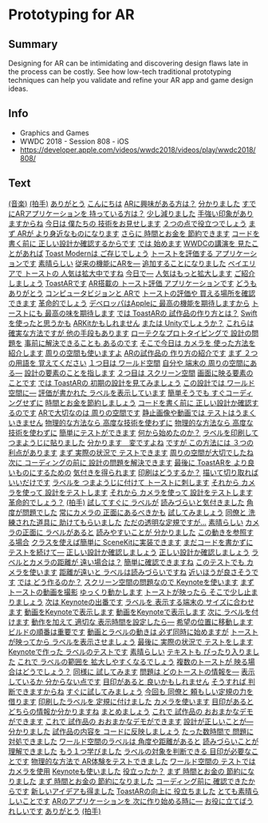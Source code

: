 # Prototyping for AR

## Summary
Designing for AR can be intimidating and discovering design flaws late in the process can be costly. See how low-tech traditional prototyping techniques can help you validate and refine your AR app and game design ideas.

## Info
* Graphics and Games
* WWDC 2018 - Session 808 - iOS
* https://developer.apple.com/videos/wwdc2018/videos/play/wwdc2018/808/

## Text
 [(音楽)](https://developer.apple.com/videos/wwdc2018/videos/play/wwdc2018/808/?time=7) [(拍手)](https://developer.apple.com/videos/wwdc2018/videos/play/wwdc2018/808/?time=17) [ありがとう](https://developer.apple.com/videos/wwdc2018/videos/play/wwdc2018/808/?time=20) [こんにちは](https://developer.apple.com/videos/wwdc2018/videos/play/wwdc2018/808/?time=22) [ARに興味がある方は？](https://developer.apple.com/videos/wwdc2018/videos/play/wwdc2018/808/?time=24) [分かりました](https://developer.apple.com/videos/wwdc2018/videos/play/wwdc2018/808/?time=27) [すでにARアプリケーションを
持っている方は？](https://developer.apple.com/videos/wwdc2018/videos/play/wwdc2018/808/?time=29) [少し減りました](https://developer.apple.com/videos/wwdc2018/videos/play/wwdc2018/808/?time=34) [手強い印象がありますからね](https://developer.apple.com/videos/wwdc2018/videos/play/wwdc2018/808/?time=36) [今日は 僕たちの
技術をお見せします](https://developer.apple.com/videos/wwdc2018/videos/play/wwdc2018/808/?time=38) [２つの点で役立つでしょう](https://developer.apple.com/videos/wwdc2018/videos/play/wwdc2018/808/?time=42) [まず ARが
より身近なものになります](https://developer.apple.com/videos/wwdc2018/videos/play/wwdc2018/808/?time=45) [さらに 時間とお金を
節約できます](https://developer.apple.com/videos/wwdc2018/videos/play/wwdc2018/808/?time=50) [コードを書く前に
正しい設計か確認するからです](https://developer.apple.com/videos/wwdc2018/videos/play/wwdc2018/808/?time=54) [では 始めます](https://developer.apple.com/videos/wwdc2018/videos/play/wwdc2018/808/?time=60) [WWDCの講演を
見たことがあれば](https://developer.apple.com/videos/wwdc2018/videos/play/wwdc2018/808/?time=63) [Toast Modernは
ご存じでしょう](https://developer.apple.com/videos/wwdc2018/videos/play/wwdc2018/808/?time=67) [トーストを評価する
アプリケーションです](https://developer.apple.com/videos/wwdc2018/videos/play/wwdc2018/808/?time=72) [素晴らしい](https://developer.apple.com/videos/wwdc2018/videos/play/wwdc2018/808/?time=76) [従来の機能にARを―](https://developer.apple.com/videos/wwdc2018/videos/play/wwdc2018/808/?time=79) [追加することになりました](https://developer.apple.com/videos/wwdc2018/videos/play/wwdc2018/808/?time=82) [ベイエリアで トーストの
人気は拡大中ですね](https://developer.apple.com/videos/wwdc2018/videos/play/wwdc2018/808/?time=86) [今日で―](https://developer.apple.com/videos/wwdc2018/videos/play/wwdc2018/808/?time=93) [人気はもっと拡大します](https://developer.apple.com/videos/wwdc2018/videos/play/wwdc2018/808/?time=95) [ご紹介しましょう](https://developer.apple.com/videos/wwdc2018/videos/play/wwdc2018/808/?time=97) [ToastARです](https://developer.apple.com/videos/wwdc2018/videos/play/wwdc2018/808/?time=100) [AR搭載の トースト評価
アプリケーションです](https://developer.apple.com/videos/wwdc2018/videos/play/wwdc2018/808/?time=101) [どうもありがとう](https://developer.apple.com/videos/wwdc2018/videos/play/wwdc2018/808/?time=106) [コンピュータビジョンと
ARで](https://developer.apple.com/videos/wwdc2018/videos/play/wwdc2018/808/?time=111) [トーストの評価や
買える場所を確認できます](https://developer.apple.com/videos/wwdc2018/videos/play/wwdc2018/808/?time=114) [革命的でしょう](https://developer.apple.com/videos/wwdc2018/videos/play/wwdc2018/808/?time=120) [デベロッパはAppleに
最高の機能を期待しますから](https://developer.apple.com/videos/wwdc2018/videos/play/wwdc2018/808/?time=122) [トーストにも
最高の味を期待します](https://developer.apple.com/videos/wwdc2018/videos/play/wwdc2018/808/?time=127) [では ToastARの
試作品の作り方とは？](https://developer.apple.com/videos/wwdc2018/videos/play/wwdc2018/808/?time=131) [Swiftを使ったと思うかも](https://developer.apple.com/videos/wwdc2018/videos/play/wwdc2018/808/?time=136) [ARKitかもしれません](https://developer.apple.com/videos/wwdc2018/videos/play/wwdc2018/808/?time=140) [または
Unityでしょうか？](https://developer.apple.com/videos/wwdc2018/videos/play/wwdc2018/808/?time=144) [これらは確実な方法ですが
他の手段もあります](https://developer.apple.com/videos/wwdc2018/videos/play/wwdc2018/808/?time=148) [ローテクなプロトタイピングで
設計の問題を](https://developer.apple.com/videos/wwdc2018/videos/play/wwdc2018/808/?time=154) [事前に解決できることも
あるのです](https://developer.apple.com/videos/wwdc2018/videos/play/wwdc2018/808/?time=159) [そこで今日は カメラを
使った方法を紹介します](https://developer.apple.com/videos/wwdc2018/videos/play/wwdc2018/808/?time=162) [周りの空間も使いますよ](https://developer.apple.com/videos/wwdc2018/videos/play/wwdc2018/808/?time=169) [ARの試作品の
作り方の紹介です](https://developer.apple.com/videos/wwdc2018/videos/play/wwdc2018/808/?time=173) [まず ２つの用語を
覚えてください](https://developer.apple.com/videos/wwdc2018/videos/play/wwdc2018/808/?time=176) [１つ目は ワールド空間](https://developer.apple.com/videos/wwdc2018/videos/play/wwdc2018/808/?time=181) [自分や 端末の
周りの空間にある―](https://developer.apple.com/videos/wwdc2018/videos/play/wwdc2018/808/?time=183) [設計の要素のことを指します](https://developer.apple.com/videos/wwdc2018/videos/play/wwdc2018/808/?time=187) [２つ目は スクリーン空間](https://developer.apple.com/videos/wwdc2018/videos/play/wwdc2018/808/?time=191) [画面に映る要素のことです](https://developer.apple.com/videos/wwdc2018/videos/play/wwdc2018/808/?time=193) [では ToastARの
初期の設計を見てみましょう](https://developer.apple.com/videos/wwdc2018/videos/play/wwdc2018/808/?time=199) [この設計では
ワールド空間に―](https://developer.apple.com/videos/wwdc2018/videos/play/wwdc2018/808/?time=206) [評価が書かれた
ラベルを表示しています](https://developer.apple.com/videos/wwdc2018/videos/play/wwdc2018/808/?time=209) [簡単そうでも
すぐコーディングせずに](https://developer.apple.com/videos/wwdc2018/videos/play/wwdc2018/808/?time=214) [時間とお金を節約しましょう](https://developer.apple.com/videos/wwdc2018/videos/play/wwdc2018/808/?time=218) [コードを書く前に
正しい設計か確認するのです](https://developer.apple.com/videos/wwdc2018/videos/play/wwdc2018/808/?time=221) [ARで大切なのは
周りの空間です](https://developer.apple.com/videos/wwdc2018/videos/play/wwdc2018/808/?time=226) [静止画像や動画では
テストはうまくいきません](https://developer.apple.com/videos/wwdc2018/videos/play/wwdc2018/808/?time=230) [物理的な方法なら
高度な技術を使わずに](https://developer.apple.com/videos/wwdc2018/videos/play/wwdc2018/808/?time=236) [物理的な方法なら
高度な技術を使わずに](https://developer.apple.com/videos/wwdc2018/videos/play/wwdc2018/808/?time=236) [簡単にテストができます](https://developer.apple.com/videos/wwdc2018/videos/play/wwdc2018/808/?time=240) [何から始めたのか？](https://developer.apple.com/videos/wwdc2018/videos/play/wwdc2018/808/?time=243) [ラベルを印刷して
つまようじに貼りました](https://developer.apple.com/videos/wwdc2018/videos/play/wwdc2018/808/?time=247) [分かります　変ですよね](https://developer.apple.com/videos/wwdc2018/videos/play/wwdc2018/808/?time=251) [ですが この方法には
３つの利点があります](https://developer.apple.com/videos/wwdc2018/videos/play/wwdc2018/808/?time=255) [まず 実際の状況で
テストできます](https://developer.apple.com/videos/wwdc2018/videos/play/wwdc2018/808/?time=260) [周りの空間が大切でしたね](https://developer.apple.com/videos/wwdc2018/videos/play/wwdc2018/808/?time=263) [次に コーディングの前に
設計の問題を解決できます](https://developer.apple.com/videos/wwdc2018/videos/play/wwdc2018/808/?time=267) [最後に ToastARを
より良いものにするための](https://developer.apple.com/videos/wwdc2018/videos/play/wwdc2018/808/?time=274) [気付きを得られます](https://developer.apple.com/videos/wwdc2018/videos/play/wwdc2018/808/?time=279) [印刷はどうするか？](https://developer.apple.com/videos/wwdc2018/videos/play/wwdc2018/808/?time=283) [描いて切り取れば
いいだけです](https://developer.apple.com/videos/wwdc2018/videos/play/wwdc2018/808/?time=286) [ラベルを つまようじに付けて
トーストに刺します](https://developer.apple.com/videos/wwdc2018/videos/play/wwdc2018/808/?time=293) [それから カメラを使って
設計をテストします](https://developer.apple.com/videos/wwdc2018/videos/play/wwdc2018/808/?time=298) [それから カメラを使って
設計をテストします](https://developer.apple.com/videos/wwdc2018/videos/play/wwdc2018/808/?time=298) [革命的でしょう？](https://developer.apple.com/videos/wwdc2018/videos/play/wwdc2018/808/?time=305) [(拍手)](https://developer.apple.com/videos/wwdc2018/videos/play/wwdc2018/808/?time=308) [試してすぐに ラベルが](https://developer.apple.com/videos/wwdc2018/videos/play/wwdc2018/808/?time=312) [読みづらいと気付きました](https://developer.apple.com/videos/wwdc2018/videos/play/wwdc2018/808/?time=314) [角度が問題でした](https://developer.apple.com/videos/wwdc2018/videos/play/wwdc2018/808/?time=318) [常にカメラの
正面にあるべきかも](https://developer.apple.com/videos/wwdc2018/videos/play/wwdc2018/808/?time=321) [試してみましょう](https://developer.apple.com/videos/wwdc2018/videos/play/wwdc2018/808/?time=324) [同僚と 洗練された道具に
助けてもらいました](https://developer.apple.com/videos/wwdc2018/videos/play/wwdc2018/808/?time=327) [ただの透明な定規ですが…](https://developer.apple.com/videos/wwdc2018/videos/play/wwdc2018/808/?time=333) [素晴らしい](https://developer.apple.com/videos/wwdc2018/videos/play/wwdc2018/808/?time=336) [カメラの正面に
ラベルがあると](https://developer.apple.com/videos/wwdc2018/videos/play/wwdc2018/808/?time=338) [読みやすいことが
分かりました](https://developer.apple.com/videos/wwdc2018/videos/play/wwdc2018/808/?time=341) [この動きを参照する場合](https://developer.apple.com/videos/wwdc2018/videos/play/wwdc2018/808/?time=345) [クラスを使えば簡単に
SceneKitに実装できます](https://developer.apple.com/videos/wwdc2018/videos/play/wwdc2018/808/?time=347) [まだコードを書かずに
テストを続けて―](https://developer.apple.com/videos/wwdc2018/videos/play/wwdc2018/808/?time=353) [正しい設計か確認しましょう](https://developer.apple.com/videos/wwdc2018/videos/play/wwdc2018/808/?time=357) [正しい設計か確認しましょう](https://developer.apple.com/videos/wwdc2018/videos/play/wwdc2018/808/?time=357) [ラベルとカメラの距離が
遠い場合は？](https://developer.apple.com/videos/wwdc2018/videos/play/wwdc2018/808/?time=360) [簡単に確認できますね](https://developer.apple.com/videos/wwdc2018/videos/play/wwdc2018/808/?time=364) [このテストでも
カメラを使います](https://developer.apple.com/videos/wwdc2018/videos/play/wwdc2018/808/?time=367) [距離が遠いと
ラベルは読みづらいですね](https://developer.apple.com/videos/wwdc2018/videos/play/wwdc2018/808/?time=371) [近いほうが良さそうです](https://developer.apple.com/videos/wwdc2018/videos/play/wwdc2018/808/?time=375) [では どう作るのか？](https://developer.apple.com/videos/wwdc2018/videos/play/wwdc2018/808/?time=379) [スクリーン空間の問題なので
Keynoteを使います](https://developer.apple.com/videos/wwdc2018/videos/play/wwdc2018/808/?time=383) [まず トーストの動画を撮影](https://developer.apple.com/videos/wwdc2018/videos/play/wwdc2018/808/?time=388) [ゆっくり動かします](https://developer.apple.com/videos/wwdc2018/videos/play/wwdc2018/808/?time=394) [トーストが映ったら
そこで少し止まりましょう](https://developer.apple.com/videos/wwdc2018/videos/play/wwdc2018/808/?time=397) [次は Keynoteの出番です](https://developer.apple.com/videos/wwdc2018/videos/play/wwdc2018/808/?time=404) [ラベルを 表示する端末の
サイズに合わせます](https://developer.apple.com/videos/wwdc2018/videos/play/wwdc2018/808/?time=409) [動画をKeynoteで表示します](https://developer.apple.com/videos/wwdc2018/videos/play/wwdc2018/808/?time=417) [動画をKeynoteで表示します](https://developer.apple.com/videos/wwdc2018/videos/play/wwdc2018/808/?time=417) [次に ラベルを付けます](https://developer.apple.com/videos/wwdc2018/videos/play/wwdc2018/808/?time=424) [動作を加えて 適切な
表示時間を設定したら―](https://developer.apple.com/videos/wwdc2018/videos/play/wwdc2018/808/?time=429) [希望の位置に移動します](https://developer.apple.com/videos/wwdc2018/videos/play/wwdc2018/808/?time=434) [ビルドの順番は重要です](https://developer.apple.com/videos/wwdc2018/videos/play/wwdc2018/808/?time=440) [動画とラベルの動きは
必ず同時に始めますが](https://developer.apple.com/videos/wwdc2018/videos/play/wwdc2018/808/?time=442) [トーストが映ってから
ラベルを表示させましょう](https://developer.apple.com/videos/wwdc2018/videos/play/wwdc2018/808/?time=446) [最後に 実際の状況で
テストをします](https://developer.apple.com/videos/wwdc2018/videos/play/wwdc2018/808/?time=455) [Keynoteで作った
ラベルのテストです](https://developer.apple.com/videos/wwdc2018/videos/play/wwdc2018/808/?time=463) [素晴らしい](https://developer.apple.com/videos/wwdc2018/videos/play/wwdc2018/808/?time=470) [テキストも
ぴったり入りました](https://developer.apple.com/videos/wwdc2018/videos/play/wwdc2018/808/?time=471) [これで ラベルの範囲を
拡大しやすくなるでしょう](https://developer.apple.com/videos/wwdc2018/videos/play/wwdc2018/808/?time=474) [複数のトーストが
映る場合はどうでしょう？](https://developer.apple.com/videos/wwdc2018/videos/play/wwdc2018/808/?time=481) [同様に 試してみます](https://developer.apple.com/videos/wwdc2018/videos/play/wwdc2018/808/?time=487) [問題は
どのトーストの情報を―](https://developer.apple.com/videos/wwdc2018/videos/play/wwdc2018/808/?time=494) [表示しているか
分からない点です](https://developer.apple.com/videos/wwdc2018/videos/play/wwdc2018/808/?time=498) [目印があると
良いかもしれません](https://developer.apple.com/videos/wwdc2018/videos/play/wwdc2018/808/?time=502) [そうすれば
判断できますからね](https://developer.apple.com/videos/wwdc2018/videos/play/wwdc2018/808/?time=506) [すぐに試してみましょう](https://developer.apple.com/videos/wwdc2018/videos/play/wwdc2018/808/?time=509) [今回も 同僚と
頼もしい定規の力を借ります](https://developer.apple.com/videos/wwdc2018/videos/play/wwdc2018/808/?time=514) [印刷したラベルを
定規に付けました](https://developer.apple.com/videos/wwdc2018/videos/play/wwdc2018/808/?time=519) [カメラを使います](https://developer.apple.com/videos/wwdc2018/videos/play/wwdc2018/808/?time=523) [目印があると
どちらの情報か分かりますね](https://developer.apple.com/videos/wwdc2018/videos/play/wwdc2018/808/?time=526) [まとめましょう](https://developer.apple.com/videos/wwdc2018/videos/play/wwdc2018/808/?time=532) [これで 試作品の
おおまかなデモができます](https://developer.apple.com/videos/wwdc2018/videos/play/wwdc2018/808/?time=535) [これで 試作品の
おおまかなデモができます](https://developer.apple.com/videos/wwdc2018/videos/play/wwdc2018/808/?time=535) [設計が正しいことが―](https://developer.apple.com/videos/wwdc2018/videos/play/wwdc2018/808/?time=540) [分かりました](https://developer.apple.com/videos/wwdc2018/videos/play/wwdc2018/808/?time=543) [試作品の内容を
コードに反映しましょう](https://developer.apple.com/videos/wwdc2018/videos/play/wwdc2018/808/?time=545) [たった数時間で
問題に対処できました](https://developer.apple.com/videos/wwdc2018/videos/play/wwdc2018/808/?time=551) [ワールド空間のラベルは
角度や距離があると](https://developer.apple.com/videos/wwdc2018/videos/play/wwdc2018/808/?time=558) [読みづらいことが
理解できました](https://developer.apple.com/videos/wwdc2018/videos/play/wwdc2018/808/?time=563) [もう１つ学びました](https://developer.apple.com/videos/wwdc2018/videos/play/wwdc2018/808/?time=566) [ラベルの対象を判断できる
目印が必要なことです](https://developer.apple.com/videos/wwdc2018/videos/play/wwdc2018/808/?time=568) [物理的な方法で
AR体験をテストできました](https://developer.apple.com/videos/wwdc2018/videos/play/wwdc2018/808/?time=579) [ワールド空間の
テストではカメラを使用](https://developer.apple.com/videos/wwdc2018/videos/play/wwdc2018/808/?time=584) [Keynoteも使いました](https://developer.apple.com/videos/wwdc2018/videos/play/wwdc2018/808/?time=589) [役立ったか？](https://developer.apple.com/videos/wwdc2018/videos/play/wwdc2018/808/?time=593) [まず 時間とお金の
節約になりました](https://developer.apple.com/videos/wwdc2018/videos/play/wwdc2018/808/?time=596) [まず 時間とお金の
節約になりました](https://developer.apple.com/videos/wwdc2018/videos/play/wwdc2018/808/?time=596) [コーディング前に
確認できたからです](https://developer.apple.com/videos/wwdc2018/videos/play/wwdc2018/808/?time=600) [新しいアイデアも得ました](https://developer.apple.com/videos/wwdc2018/videos/play/wwdc2018/808/?time=608) [ToastARの向上に
役立ちました](https://developer.apple.com/videos/wwdc2018/videos/play/wwdc2018/808/?time=611) [とても素晴らしいことです](https://developer.apple.com/videos/wwdc2018/videos/play/wwdc2018/808/?time=614) [ARのアプリケーションを
次に作り始める時に―](https://developer.apple.com/videos/wwdc2018/videos/play/wwdc2018/808/?time=618) [お役に立てばうれしいです](https://developer.apple.com/videos/wwdc2018/videos/play/wwdc2018/808/?time=625) [ありがとう](https://developer.apple.com/videos/wwdc2018/videos/play/wwdc2018/808/?time=628) [(拍手)](https://developer.apple.com/videos/wwdc2018/videos/play/wwdc2018/808/?time=629)